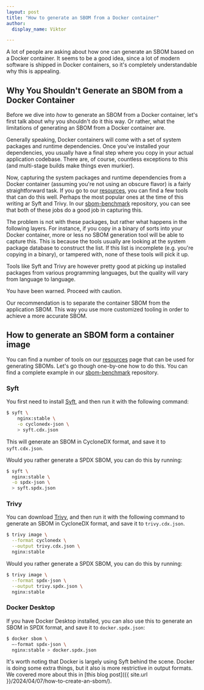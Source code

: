 ```yaml
---
layout: post
title: "How to generate an SBOM from a Docker container"
author:
  display_name: Viktor

---
```


A lot of people are asking about how one can generate an SBOM based on a Docker container. It seems to be a good idea, since a lot of modern software is shipped in Docker containers, so it's completely understandable why this is appealing.

## Why You Shouldn't Generate an SBOM from a Docker Container

Before we dive into *how* to generate an SBOM from a Docker container, let's first talk about why you shouldn't do it this way. Or rather, what the limitations of generating an SBOM from a Docker container are.

Generally speaking, Docker containers will come with a set of system packages and runtime dependencies. Once you've installed your dependencies, you usually have a final step where you copy in your actual application codebase. There are, of course, countless exceptions to this (and multi-stage builds make things even murkier).

Now, capturing the system packages and runtime dependencies from a Docker container (assuming you're not using an obscure flavor) is a fairly straightforward task. If you go to our [resources]({{site.url}}/resources/), you can find a few tools that can do this well. Perhaps the most popular ones at the time of this writing ar Syft and Trivy. In our [sbom-benchmark](https://github.com/sbomify/sbom-benchmarks) repository, you can see that both of these jobs do a good job in capturing this.

The problem is not with these packages, but rather what happens in the following layers. For instance, if you copy in a binary of sorts into your Docker container, more or less no SBOM generation tool will be able to capture this. This is because the tools usually are looking at the system package database to construct the list. If this list is incomplete (e.g. you're copying in a binary), or tampered with, none of these tools will pick it up.

Tools like Syft and Trivy are however pretty good at picking up installed packages from various programming languages, but the quality will vary from language to language.

You have been warned. Proceed with caution.

Our recommendation is to separate the container SBOM from the application SBOM. This way you use more customized tooling in order to achieve a more accurate SBOM.

## How to generate an SBOM form a container image

You can find a number of tools on our [resources]({{site.url}}/resources/) page that can be used for generating SBOMs. Let's go though one-by-one how to do this. You can find a complete example in our [sbom-benchmark](https://github.com/sbomify/sbom-benchmarks) repository.

### Syft

You first need to install [Syft](https://github.com/anchore/syft), and then run it with the following command:

```bash
$ syft \
    nginx:stable \
    -o cyclonedx-json \
    > syft.cdx.json
```

This will generate an SBOM in CycloneDX format, and save it to `syft.cdx.json`.

Would you rather generate a SPDX SBOM, you can do this by running:

```bash
$ syft \
  nginx:stable \
  -o spdx-json \
  > syft.spdx.json
```

### Trivy

You can download [Trivy](https://github.com/aquasecurity/trivy), and then run it with the following command to generate an SBOM in CycloneDX format, and save it to `trivy.cdx.json`.

```bash
$ trivy image \
  --format cyclonedx \
  --output trivy.cdx.json \
  nginx:stable
```

Would you rather generate a SPDX SBOM, you can do this by running:

```bash
$ trivy image \
  --format spdx-json \
  --output trivy.spdx.json \
  nginx:stable
```

### Docker Desktop

If you have Docker Desktop installed, you can also use this to generate an SBOM in SPDX format, and save it to `docker.spdx.json`:

```bash
$ docker sbom \
  –-format spdx-json \
  nginx:stable > docker.spdx.json
```

It's worth noting that Docker is largely using Syft behind the scene. Docker is doing some extra things, but it also is more restrictive in output formats. We covered more about this in [this blog post]({{ site.url }}/2024/04/07/how-to-create-an-sbom/).

